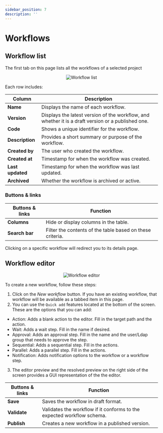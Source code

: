 ```yaml
---
sidebar_position: 7
description: ''
---
```


# Workflows

## Workflow list

The first tab on this page lists all the workflows of a selected project

<p align='center'>
  <img alt='Workflow list' src={require('!url-loader!./images/workflows-page.png').default} className='image-border'/>
</p>

Each row includes:

| Column              | Description                                                                                             |
|---------------------|---------------------------------------------------------------------------------------------------------|
| **Name**            | Displays the name of each workflow.                                                                     |
| **Version**         | Displays the latest version of the workflow, and whether it is a draft version or a published one.      |
| **Code**            | Shows a unique identifier for the workflow.                                                             |
| **Description**     | Provides a short summary or purpose of the workflow.                                                    |
| **Created by**      | The user who created the workflow.                                                                      |
| **Created at**      | Timestamp for when the workflow was created.                                                            |
| **Last updated**    | Timestamp for when the workflow was last updated.                                                       |
| **Archived**        | Whether the workflow is archived or active.                                                             |

### Buttons & links

| Buttons & links               | Function                                                               |
|-------------------------------|------------------------------------------------------------------------|
| **Columns**                   | Hide or display columns in the table.                                  |
| **Search bar**                | Filter the contents of the table based on these criteria.              |

Clicking on a specific workflow will redirect you to its details page.

## Workflow editor

<p align='center'>
  <img alt='Workflow editor' src={require('!url-loader!./images/workflows-editor.png').default} className='image-border'/>
</p>

To create a new workflow, follow these steps:

1. Click on the _New workflow_ button. If you have an existing workflow, that workflow will be available as a tabbed item in this page.
2. You can use the `Quick add` features located at the bottom of the screen. These are the options that you can add:
  - Action: Adds a blank action to the editor. Fill in the target path and the action.
  - Wait: Adds a wait step. Fill in the name if desired.
  - Approval: Adds an approval step. Fill in the name and the user/Ldap group that needs to approve the step.
  - Sequential: Adds a sequential step. Fill in the actions.
  - Parallel: Adds a parallel step. Fill in the actions.
  - Notification: Adds notification options to the workflow or a workflow step.
3. The editor preview and the resolved preview on the right side of the screen provides a GUI representation of the the editor.

| Buttons & links            | Function                                                               |
|----------------------------|------------------------------------------------------------------------|
| **Save**                   | Saves the workflow in draft format.                                    |
| **Validate**               | Validates the workflow if it conforms to the expected workflow schema. |
| **Publish**                | Creates a new workflow in a published version.                         |
